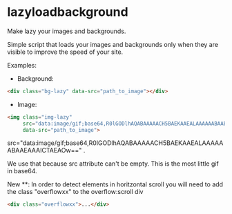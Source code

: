 # lazyloadbackground
Make lazy your images and backgrounds.

Simple script that loads your images and backgrounds only when they are visible to improve the speed of your site.

Examples:
- Background:
```html
<div class="bg-lazy" data-src="path_to_image"></div>
```

- Image:
```html
<img class="img-lazy"
     src="data:image/gif;base64,R0lGODlhAQABAAAAACH5BAEKAAEALAAAAAABAAEAAAICTAEAOw==" 
     data-src="path_to_image">
```
src="data:image/gif;base64,R0lGODlhAQABAAAAACH5BAEKAAEALAAAAAABAAEAAAICTAEAOw==" .

We use that because src attribute can't be empty. This is the most little gif in base64.

New **:
In order to detect elements in horitzontal scroll you will need to add the class "overflowxx" to the overflow:scroll div

```html
<div class="overflowxx">...</div>
```
